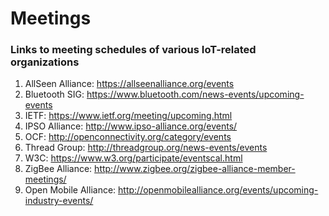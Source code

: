 # Meetings

### Links to meeting schedules of various IoT-related organizations
1. AllSeen Alliance: https://allseenalliance.org/events
2. Bluetooth SIG: https://www.bluetooth.com/news-events/upcoming-events
3. IETF: https://www.ietf.org/meeting/upcoming.html
4. IPSO Alliance: http://www.ipso-alliance.org/events/
5. OCF: http://openconnectivity.org/category/events
6. Thread Group: http://threadgroup.org/news-events/events
7. W3C: https://www.w3.org/participate/eventscal.html
8. ZigBee Alliance: http://www.zigbee.org/zigbee-alliance-member-meetings/
9. Open Mobile Alliance: http://openmobilealliance.org/events/upcoming-industry-events/
